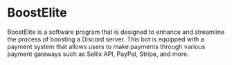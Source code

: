 # BoostElite
BoostElite is a software program that is designed to enhance and streamline the process of boosting a Discord server. This bot is equipped with a payment system that allows users to make payments through various payment gateways such as Sellix API, PayPal, Stripe, and more.
